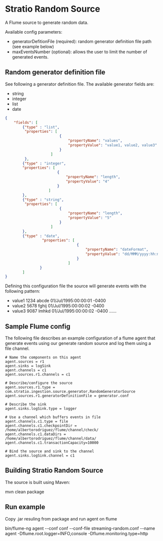 Stratio Random Source
==============================

A Flume source to generate random data.

Available config parameters:

- generatorDefitionFile (required): random generator definition file path (see example below)
- maxEventsNumber (optional): allows the user to limit the number of generated events.

Random generator definition file
---------------------

See following a generator definition file. The available generator fields are:

 * string
 * integer
 * list
 * date

```json
{
    "fields": [
        {"type" : "list",
         "properties": [
                         {
                             "propertyName": "values",
                             "propertyValue": "value1, value2, value3"
                         }
                     ]
         },
        {"type" : "integer",
        "properties": [
                        {
                            "propertyName": "length",
                            "propertyValue": "4"
                        }
                    ]
        },
        {"type" : "string",
         "properties": [
                         {
                             "propertyName": "length",
                             "propertyValue": "5"
                         }
                     ]
        },
        {"type" : "date",
                 "properties": [
                                 {
                                     "propertyName": "dateFormat",
                                     "propertyValue": "dd/MMM/yyyy:hh:mm:ss Z"
                                 }
                             ]
                }
        ]
}
```

Defining this configuration file the source will generate events with the following pattern:

- value1 1234 abcde 01/Jul/1995:00:00:01 -0400
- value2 5678 fghij 01/Jul/1995:00:00:02 -0400
- value3 9087 lmhkd 01/Jul/1995:00:00:02 -0400
......


Sample Flume config
-------------------

The following file describes an example configuration of a flume agent that generate events using our generate random source and log them using a file channel.

```
# Name the components on this agent
agent.sources = r1
agent.sinks = logSink
agent.channels = c1
agent.sources.r1.channels = c1

# Describe/configure the source
agent.sources.r1.type = com.stratio.ingestion.source.generator.RandomGeneratorSource
agent.sources.r1.generatorDefinitionFile = generator.conf

# Describe the sink
agent.sinks.logSink.type = logger

# Use a channel which buffers events in file
agent.channels.c1.type = file
agent.channels.c1.checkpointDir = /home/albertorodriguez/flume/channel/check/
agent.channels.c1.dataDirs = /home/albertorodriguez/flume/channel/data/
agent.channels.c1.transactionCapacity=10000

# Bind the source and sink to the channel
agent.sinks.logSink.channel = c1

```

Building Stratio Random Source
-------------------------------

The source is built using Maven:

mvn clean package

Run example
-------------------------------

Copy .jar resuling from package and run agent on flume

bin/flume-ng agent --conf conf --conf-file streaming-random.conf --name agent -Dflume.root.logger=INFO,console -Dflume.monitoring.type=http
